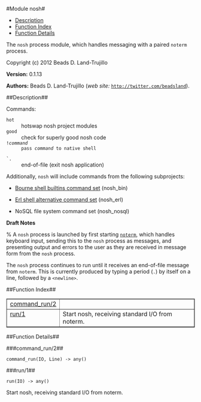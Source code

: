 

#Module nosh#

* [Description](#description)
* [Function Index](#index)
* [Function Details](#functions)


The `nosh` process module, which handles messaging with a paired
`noterm` process.

Copyright (c) 2012 Beads D. Land-Trujillo

__Version:__ 0.1.13

__Authors:__ Beads D. Land-Trujillo (_web site:_ [`http://twitter.com/beadsland`](http://twitter.com/beadsland)).<a name="description"></a>

##Description##


Commands:



<dt><code>hot</code></dt>



<dd>hotswap nosh project modules</dd>




<dt><code>good</code></dt>



<dd>check for superly good nosh code</dd>




<dt><code>!<i>command</i></dt><dd>pass <i>command</i> to native shell</dd>
<dt>`.</code></dt>



<dd>end-of-file (exit nosh application)</dd>




Additionally, `nosh` will include commands from the following
subprojects:


* [Bourne shell
builtins command set](http://github.com/beadsland/nosh_bin) (nosh_bin)

* [Erl shell
alternative command set](http://github.com/beadsland/nosh_erl) (nosh_erl)

* NoSQL file system command set (nosh_nosql)





__Draft Notes__



% A `nosh` process is launched by first starting [`noterm`](noterm.md), which
handles keyboard input, sending this to the `nosh` process as messages,
and presenting output and errors to the user as they are received in
message form from the `nosh` process.

The `nosh` process continues to run until it receives an end-of-file
message from `noterm`.  This is currently produced by typing a period
(`.`) by itself on a line, followed by a `<newline>`.<a name="index"></a>

##Function Index##


<table width="100%" border="1" cellspacing="0" cellpadding="2" summary="function index"><tr><td valign="top"><a href="#command_run-2">command_run/2</a></td><td></td></tr><tr><td valign="top"><a href="#run-1">run/1</a></td><td>Start nosh, receiving standard I/O from noterm.</td></tr></table>


<a name="functions"></a>

##Function Details##

<a name="command_run-2"></a>

###command_run/2##


`command_run(IO, Line) -> any()`

<a name="run-1"></a>

###run/1##


`run(IO) -> any()`

Start nosh, receiving standard I/O from noterm.